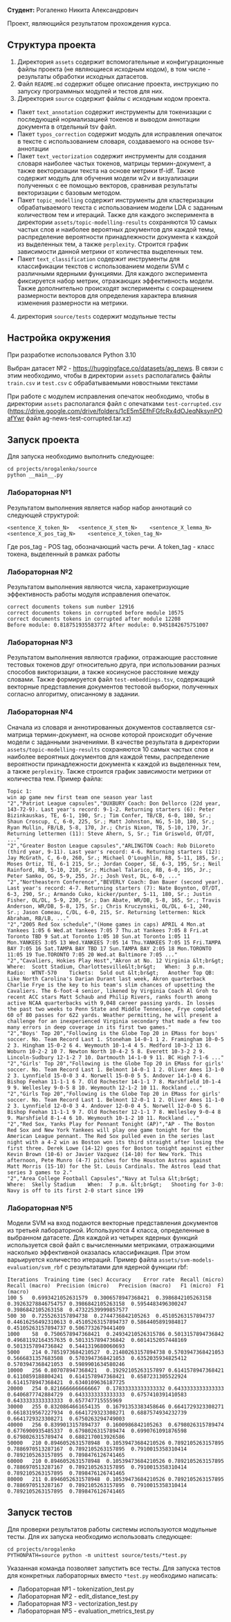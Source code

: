 **Студент:** Рогаленко Никита Александрович

Проект, являющийся результатом прохождения курса.

## Структура проекта

1. Директория `assets` содержит вспомогательные и конфигурационные файлы проекта (не являющиеся исходным кодом), в том числе - результаты обработки исходных датасетов. 
2. Файл `README.md` содержит общее описание проекта, инструкцию по запуску программных модулей и тестов для них. 
3. Директория `source` содержит файлы с исходным кодом проекта.

- Пакет `text_annotation` содержит инструменты для токенизации с последующей нормализацией токенов и выводом аннотации документа в отдельный tsv файл.
- Пакет `typos_correction` содержит модуль для исправления опечаток в тексте с использованием словаря, создаваемого на основе tsv-аннотации
- Пакет `text_vectorization` содержит инструменты для создания словаря наиболее частых токенов, матрицы термин-документ, а также векторизации текста на основе
метрики tf-idf. Также содержит модуль для обучения модели w2v и визуализации полученных с ее помощью векторов, сравнивая результаты векторизации с базовым методом.
- Пакет `topic_modelling` содержит инструменты для кластеризации обрабатываемого текста с использованием модели LDA с заданным количеством
тем и итераций. Также для каждого эксперимента в директории `assets/topic-modelling-results` сохраняются 10 самых частых слов и наиболее вероятных документов для каждой темы,
распределение вероятности принадлежности документа к каждой из выделенных тем, а также `perplexity`. Строится график зависимости данной метрики от количества выделенных тем. 
- Пакет `text_classification` содержит инструменты для классификации текстов с использованием модели SVM с различными ядерными функциями. Для каждого эксперимента фиксируется
набор метрик, отражающих эффективность модели. Также дополнительно происходят эксперименты с сокращением размерности векторов для определения характера влияния
изменения размерности на метрики.
4. директория `source/tests` содержит модульные тесты

## Настройка окружения

При разработке использовался Python 3.10

Выбран датасет №2 - https://huggingface.co/datasets/ag_news. В связи с этим необходимо, 
чтобы в директории `assets` располагались файлы `train.csv` и `test.csv` с обрабатываемыми новостными текстами

При работе с модулем исправления опечаток необходимо, чтобы в директории
`assets` располагался файл с опечатками `test-corrupted.csv` (https://drive.google.com/drive/folders/1cE5m5EfhFGfcRx4dOJeqNksynPOafYwr файл ag-news-test-corrupted.tar.xz)

## Запуск проекта

Для запуска необходимо выполнить следующее:

```
cd projects/nrogalenko/source
python __main__.py
```

### Лабораторная №1

Результатом выполнения является набор набор аннотаций со следующей структурой:

`<sentence_X_token_N>   <sentence_X_stem_N>    <sentence_X_lemma_N>    <sentence_X_pos_tag_N>    <sentence_X_token_tag_N>`

Где pos_tag - POS tag, обозначающий часть речи. А token_tag - класс токена, выделенный в рамках работы

### Лабораторная №2

Результатом выполнения являются числа, харакетризующие эффективность работы модуля исправления опечаток.

```
correct documents tokens sum number 12916
correct documents tokens in corrupted before module 10575
correct documents tokens in corrupted after module 12208
Before module: 0.818751935583772 After module: 0.9451842675751007
```
### Лабораторная №3

Результатом выполнения являются графики, отражающие расстояние тестовых токенов друг относительно друга, при использовании разных способов викторизации, а также косинусное расстояние между словами.
Также формируется файл `test-embeddings.tsv`, содержащий векторные представления документов тестовой выборки, полученных
согласно алгоритму, описанному в задании.

### Лабораторная №4

Сначала из словаря и аннотированных документов составляется csr-матрица термин-документ, на основе которой происходит обучение модели
с заданными значениями. В качестве результата в директории `assets/topic-modelling-results` сохраняются 10 самых частых слов и наиболее вероятных документов для каждой темы,
распределение вероятности принадлежности документа к каждой из выделенных тем, а также `perplexity`. Также строится график зависимости метрики от количества тем. Пример файла:
```
Topic 1:
win ap game new first team one season year last
"2","Patriot League capsules","DUXBURY Coach: Don Dellorco (22d year, 143-72-9). Last year's record: 9-1-2. Returning starters (6): Peter Bizinkauskas, TE, 6-1, 190, Sr.; Tim Confer, TB/CB, 6-0, 180, Sr.; Shaun Croscup, C, 6-0, 225, Sr.; Matt Johnston, NG, 5-10, 180, Sr.; Ryan Mullin, FB/LB, 5-8, 170, Jr.; Chris Nixon, TB, 5-10, 170, Jr. Returning lettermen (11): Steve Ahern, S, Sr.; Tim Griswold, OT/DT, ..."
"2","Greater Boston League capsules","ARLINGTON Coach: Rob DiLoreto (third year, 9-11). Last year's record: 4-6. Returning starters (12): Jay McGrath, C, 6-0, 260, Sr.; Michael O'Loughlin, RB, 5-11, 185, Sr.; Moses Ortiz, TE, 6-1 215, Sr.; Jordan Cooper, SE, 6-3, 195, Sr.; Neil Rainford, RB, 5-10, 210, Sr.; Michael Talarico, RB, 6-0, 195, Jr.; Peter Samko, OG, 5-9, 255, Jr.; Josh Vest, DL, 6-0, ..."
"2","Northeastern Conference","BEVERLY Coach: Dan Bauer (second year). Last year's record: 4-7. Returning starters (7): Nate Boynton, OT/DT, 6-3, 290, Sr.; Armando Cuko, kicker/punter, 5-11, 180, Sr.; Justin Fisher, OL/DL, 5-9, 230, Sr.; Dan Abate, WR/DB, 5-8, 165, Sr.; Travis Anderson, WR/DB, 5-8, 175, Sr.; Chris Kruczynski, OL/DL, 6-1, 240, Sr.; Jason Comeau, C/DL, 6-0, 215, Sr. Returning lettermen: Nick Abraham, RB/LB, ..."
"2","2005 Red Sox schedule","(Home games in caps) APRIL 4 Mon.at Yankees 1:05 6 Wed.at Yankees 7:05 7 Thu.at Yankees 7:05 8 Fri.at Toronto TBD 9 Sat.at Toronto 1:05 10 Sun.at Toronto 1:05 11 Mon.YANKEES 3:05 13 Wed.YANKEES 7:05 14 Thu.YANKEES 7:05 15 Fri.TAMPA BAY 7:05 16 Sat.TAMPA BAY TBD 17 Sun.TAMPA BAY 2:05 18 Mon.TORONTO 11:05 19 Tue.TORONTO 7:05 20 Wed.at Baltimore 7:05 ..."
"2","Cavaliers, Hokies Play Host","Akron at No. 12 Virginia &lt;br&gt;   Where:  Scott Stadium, Charlottesville&lt;br&gt;   When:  3 p.m.    Radio:  WTNT-570    Tickets:  Sold out &lt;br&gt;   Another Top QB:  Like North Carolina's Darian Durant last week, Akron quarterback Charlie Frye is the key to his team's slim chances of upsetting the Cavaliers. The 6-foot-4 senior, likened by Virginia Coach Al Groh to recent ACC stars Matt Schaub and Philip Rivers, ranks fourth among active NCAA quarterbacks with 9,048 career passing yards. In losses the past two weeks to Penn State and Middle Tennessee, Frye completed 60 of 80 passes for 622 yards. Weather permitting, he will present a challenge for an inexperienced Virginia secondary that made a few too many errors in deep coverage in its first two games."
"2","Boys' Top 20","Following is the Globe Top 20 in EMass for boys' soccer. No. Team Record Last 1. Stoneham 14-0-1 1 2. Framingham 10-0-5 2 3. Hingham 15-0-2 6 4. Weymouth 10-1-4 4 5. Medford 10-3-2 13 6. Woburn 10-2-2 10 7. Newton North 10-4-2 5 8. Everett 10-3-2 2 9. Lincoln-Sudbury 12-1-2 7 10. Dartmouth 14-1-0 9 11. BC High 7-1-6 ..."
"2","Girls' Top 20","Following is the Globe Top 20 in EMass for girls' soccer. No. Team Record Last 1. Belmont 14-0-1 1 2. Oliver Ames 13-1-0 2 3. Lynnfield 15-0-0 3 4. Norwell 15-0-0 5 5. Andover 14-1-0 4 6. Bishop Feehan 11-1-1 6 7. Old Rochester 14-1-1 7 8. Marshfield 10-1-4 9 9. Wellesley 9-0-5 8 10. Weymouth 12-1-2 10 11. Rockland ..."
"2","Girls Top 20","Following is the Globe Top 20 in EMass for girls' soccer. No. Team Record Last 1. Belmont 12-0-1 1 2. Oliver Ames 11-1-0 2 3. Lynnfield 12-0-0 3 4. Andover 12-0-0 4 5. Norwell 12-0-0 5 6. Bishop Feehan 11-1-1 9 7. Old Rochester 12-1-1 7 8. Wellesley 9-0-4 8 9. Marshfield 8-1-4 6 10. Weymouth 10-1-2 10 11. Rockland ..."
"2","Red Sox, Yanks Play for Pennant Tonight (AP)","AP - The Boston Red Sox and New York Yankees will play one game tonight for the American League pennant. The Red Sox pulled even in the series last night with a 4-2 win as Boston won its third straight after losing the first three. Derek Lowe (14-12) goes for Boston tonight against either Kevin Brown (10-6) or Javier Vazquez (14-10) for New York. This afternoon, Pete Munro (4-7) pitches for the Houston Astros against Matt Morris (15-10) for the St. Louis Cardinals. The Astros lead that series 3 games to 2."
"2","Area College Football Capsules","Navy at Tulsa &lt;br&gt;   Where:  Skelly Stadium    When:  7 p.m. &lt;br&gt;   Shooting for 3-0:  Navy is off to its first 2-0 start since 199
```

### Лабораторная №5

Модели SVM на вход подаются векторные представления документов из третьей лабораторной. Используются 4 класса, определенные в выбранном датасете. Для каждой из четырех ядерных функций используется свой файл с вычисленными метриками, отражающими насколько эффективной оказалась классификация.
При этом варьируется количество итераций. Пример файла  `assets/svm-models-evaluation/svm_rbf` с результатами для ядерной функции rbf:
```
Iterations	Training time (sec)	Accuracy    Error rate  Recall (micro)	Recall (macro)	Precision (micro)	Precision (macro)	F1 (micro)	F1 (macro)
100	5	0.6993421052631579	0.3006578947368421	0.3986842105263158	0.39263278846754757	0.3986842105263158	0.5954483496300247	0.3986842105263158	0.47322539999857577
500	30	0.7255263157894738	0.2744736842105263	0.45105263157894737	0.44616256492310613	0.45105263157894737	0.5864405891984817	0.45105263157894737	0.5067732679441409
1000	58	0.7506578947368421	0.24934210526315786	0.5013157894736842	0.49681192164357635	0.5013157894736842	0.6014152057448169	0.5013157894736842	0.5441319680060693
5000	214	0.7851973684210527	0.21480263157894738	0.5703947368421053	0.5666831357683508	0.5703947368421053	0.6352035934825412	0.5703947368421053	0.5989901634580246
10000	256	0.807078947368421	0.19292105263157897	0.6141578947368421	0.6110859188804241	0.6141578947368421	0.6587231305522924	0.6141578947368421	0.6340109636187725
20000	254	0.8216666666666667	0.17833333333333332	0.6433333333333333	0.6406877742884729	0.6433333333333333	0.6757410391410583	0.6433333333333333	0.657747715555969
30000	255	0.8320864661654135	0.16791353383458646	0.6641729323308271	0.6618319567227934	0.6641729323308271	0.6887574934232739	0.6641729323308271	0.6750263294749003
40000	256	0.8399013157894737	0.1600986842105263	0.6798026315789474	0.6776900935485337	0.6798026315789474	0.6990761091876598	0.6798026315789474	0.6882170013926586
50000	210	0.8946052631578948	0.10539473684210526	0.7892105263157895	0.7886970513287167	0.7892105263157895	0.7910015358310414	0.7892105263157895	0.7898476126741465
60000	210	0.8946052631578948	0.10539473684210526	0.7892105263157895	0.7886970513287167	0.7892105263157895	0.7910015358310414	0.7892105263157895	0.7898476126741465
80000	211	0.8946052631578948	0.10539473684210526	0.7892105263157895	0.7886970513287167	0.7892105263157895	0.7910015358310414	0.7892105263157895	0.7898476126741465
```


## Запуск тестов

Для проверки результатов работы системы используются модульные тесты. Для их запуска необходимо использовать следующее:
```
cd projects/nrogalenko
PYTHONPATH=source python -m unittest source/tests/*test.py
```
Указанная команда позволяет запустить все тесты. Для запуска тестов для конкретных лабораторных вместо `*test.py` необходимо написать:

- Лабораторная №1 - tokenization_test.py
- Лабораторная №2 - edit_distance_test.py
- Лабораторная №3 - vectorization_test.py
- Лабораторная №5 - evaluation_metrics_test.py


